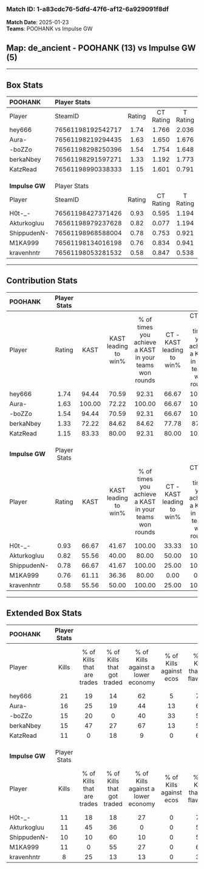 ### Match ID: 1-a83cdc76-5dfd-47f6-af12-6a929091f8df  
**Match Date**: 2025-01-23  
**Teams**: POOHANK vs Impulse GW  

## **Map**: de_ancient - POOHANK (13) vs Impulse GW (5)  
---  

## Box Stats  

| **POOHANK**    | Player Stats      |        |           |          |        |       |       |         |        |      |     |
| :- | :- | :-: | :-: | :-: | :-: | :-: | :-: | :-: | :-: | :-: | :-: |
| Player         | SteamID           | Rating | CT Rating | T Rating |  KAST  |  ADR  | Kills | Assists | Deaths | K/D  | HS% |
| hey666         | 76561198192542717 |  1.74  |   1.766   |  2.036   | 94.44  | 100.8 |  21   |    2    |   12   | 1.75 | 52  |
| Aura-          | 76561198219294435 |  1.63  |   1.650   |  1.676   | 100.00 | 81.3  |  16   |    3    |   7    | 2.29 | 43  |
| -boZZo         | 76561198298250396 |  1.54  |   1.754   |  1.648   | 94.44  | 98.8  |  15   |    9    |   10   | 1.50 | 53  |
| berkaNbey      | 76561198291597271 |  1.33  |   1.192   |  1.773   | 72.22  | 85.8  |  15   |    7    |   10   | 1.50 | 26  |
| KatzRead       | 76561198990338333 |  1.15  |   1.601   |  0.791   | 83.33  | 83.1  |  11   |    8    |   12   | 0.92 | 72  |
|                |                   |        |           |          |        |       |       |         |        |      |     |
|                |                   |        |           |          |        |       |       |         |        |      |     |
|                |                   |        |           |          |        |       |       |         |        |      |     |
| **Impulse GW** | Player Stats      |        |           |          |        |       |       |         |        |      |     |
| Player         | SteamID           | Rating | CT Rating | T Rating |  KAST  |  ADR  | Kills | Assists | Deaths | K/D  | HS% |
| H0t-_-         | 76561198427371426 |  0.93  |   0.595   |  1.194   | 66.67  | 73.9  |  11   |    6    |   14   | 0.79 | 72  |
| Akturkogluu    | 76561198979237628 |  0.82  |   0.077   |  1.194   | 55.56  | 75.1  |  11   |    5    |   15   | 0.73 | 63  |
| ShippudenN-    | 76561198968588004 |  0.78  |   0.753   |  0.921   | 66.67  | 63.7  |  10   |    3    |   16   | 0.63 | 50  |
| M1KA999        | 76561198134016198 |  0.76  |   0.834   |  0.941   | 61.11  | 66.7  |  11   |    2    |   17   | 0.65 | 63  |
| kravenhntr     | 76561198053281532 |  0.58  |   0.847   |  0.538   | 55.56  | 53.3  |   8   |    6    |   16   | 0.50 | 50  |
---  

## Contribution Stats  

| **POOHANK**    | Player Stats |        |                      |                                                        |                           |                                                             |                          |                                                            |
| :- | :-: | :-: | :-: | :-: | :-: | :-: | :-: | :-: |
| Player         |    Rating    |  KAST  | KAST leading to win% | % of times you achieve a KAST in your teams won rounds | CT - KAST leading to win% | CT - % of times you achieve a KAST in your teams won rounds | T - KAST leading to win% | T - % of times you achieve a KAST in your teams won rounds |
| hey666         |     1.74     | 94.44  |        70.59         |                         92.31                          |           66.67           |                           100.00                            |          80.00           |                           80.00                            |
| Aura-          |     1.63     | 100.00 |        72.22         |                         100.00                         |           66.67           |                           100.00                            |          83.33           |                           100.00                           |
| -boZZo         |     1.54     | 94.44  |        70.59         |                         92.31                          |           66.67           |                           100.00                            |          80.00           |                           80.00                            |
| berkaNbey      |     1.33     | 72.22  |        84.62         |                         84.62                          |           77.78           |                            87.50                            |          100.00          |                           80.00                            |
| KatzRead       |     1.15     | 83.33  |        80.00         |                         92.31                          |           80.00           |                           100.00                            |          80.00           |                           80.00                            |
|                |              |        |                      |                                                        |                           |                                                             |                          |                                                            |
|                |              |        |                      |                                                        |                           |                                                             |                          |                                                            |
|                |              |        |                      |                                                        |                           |                                                             |                          |                                                            |
| **Impulse GW** | Player Stats |        |                      |                                                        |                           |                                                             |                          |                                                            |
| Player         |    Rating    |  KAST  | KAST leading to win% | % of times you achieve a KAST in your teams won rounds | CT - KAST leading to win% | CT - % of times you achieve a KAST in your teams won rounds | T - KAST leading to win% | T - % of times you achieve a KAST in your teams won rounds |
| H0t-_-         |     0.93     | 66.67  |        41.67         |                         100.00                         |           33.33           |                           100.00                            |          44.44           |                           100.00                           |
| Akturkogluu    |     0.82     | 55.56  |        40.00         |                         80.00                          |           50.00           |                           100.00                            |          37.50           |                           75.00                            |
| ShippudenN-    |     0.78     | 66.67  |        41.67         |                         100.00                         |           25.00           |                           100.00                            |          50.00           |                           100.00                           |
| M1KA999        |     0.76     | 61.11  |        36.36         |                         80.00                          |           0.00            |                            0.00                             |          50.00           |                           100.00                           |
| kravenhntr     |     0.58     | 55.56  |        50.00         |                         100.00                         |           25.00           |                           100.00                            |          66.67           |                           100.00                           |
---  

## Extended Box Stats  

| **POOHANK**    | Player Stats |                            |                            |                                    |                         |                              |                                 |        |                             |                                     |                          |                               |                            |
| :- | :-: | :-: | :-: | :-: | :-: | :-: | :-: | :-: | :-: | :-: | :-: | :-: | :-: |
| Player         |    Kills     | % of Kills that are trades | % of Kills that got traded | % of Kills against a lower economy | % of Kills against ecos | % of Kills that are flawless | % of Kills that are close duels | Deaths | % of Deaths that get traded | % of Deaths against a lower economy | % of Deaths against ecos | % of Deaths that are flawless | % of Deaths that are close |
| hey666         |      21      |             19             |             14             |                 62                 |            5            |              76              |               10                |   12   |             33              |                 33                  |            8             |              83               |             0              |
| Aura-          |      16      |             25             |             19             |                 44                 |           13            |              69              |                6                |   7    |             14              |                 29                  |            0             |              57               |             29             |
| -boZZo         |      15      |             20             |             0              |                 40                 |           33            |              53              |                7                |   10   |             60              |                 50                  |            10            |              50               |             0              |
| berkaNbey      |      15      |             47             |             27             |                 67                 |           13            |              53              |                7                |   10   |             20              |                 30                  |            0             |              30               |             0              |
| KatzRead       |      11      |             0              |             18             |                 9                  |            0            |              64              |                0                |   12   |             50              |                 42                  |            0             |              58               |             17             |
|                |              |                            |                            |                                    |                         |                              |                                 |        |                             |                                     |                          |                               |                            |
|                |              |                            |                            |                                    |                         |                              |                                 |        |                             |                                     |                          |                               |                            |
|                |              |                            |                            |                                    |                         |                              |                                 |        |                             |                                     |                          |                               |                            |
| **Impulse GW** | Player Stats |                            |                            |                                    |                         |                              |                                 |        |                             |                                     |                          |                               |                            |
| Player         |    Kills     | % of Kills that are trades | % of Kills that got traded | % of Kills against a lower economy | % of Kills against ecos | % of Kills that are flawless | % of Kills that are close duels | Deaths | % of Deaths that get traded | % of Deaths against a lower economy | % of Deaths against ecos | % of Deaths that are flawless | % of Deaths that are close |
| H0t-_-         |      11      |             18             |             18             |                 27                 |            0            |              73              |               18                |   14   |             14              |                  7                  |            0             |              71               |             0              |
| Akturkogluu    |      11      |             45             |             36             |                 0                  |            0            |              55              |                9                |   15   |              0              |                  7                  |            0             |              60               |             7              |
| ShippudenN-    |      10      |             10             |             60             |                 10                 |            0            |              50              |                0                |   16   |             19              |                  6                  |            0             |              75               |             13             |
| M1KA999        |      11      |             0              |             55             |                 27                 |            0            |              64              |                9                |   17   |             29              |                 12                  |            0             |              65               |             0              |
| kravenhntr     |      8       |             25             |             13             |                 13                 |            0            |              38              |                0                |   16   |             13              |                 13                  |            0             |              50               |             13             |
